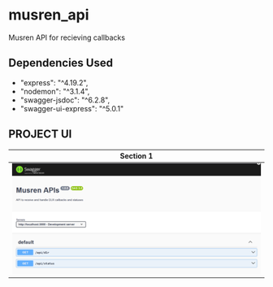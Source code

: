# musren_api
Musren API for recieving callbacks

## Dependencies Used

- "express": "^4.19.2",
- "nodemon": "^3.1.4",
- "swagger-jsdoc": "^6.2.8",
- "swagger-ui-express": "^5.0.1"


## PROJECT UI

| Section 1                                              |
| ------------------------------------------------------ |
| ![plot](./project_ui/img1.png) |